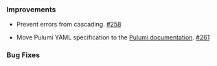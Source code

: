 ### Improvements

- Prevent errors from cascading.
  [#258](https://github.com/pulumi/pulumi-yaml/pull/258)

- Move Pulumi YAML specification to the [Pulumi
  documentation](https://www.pulumi.com/docs/reference/yaml). [#261](https://github.com/pulumi/pulumi-yaml/pull/261)

### Bug Fixes
